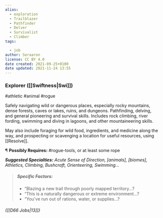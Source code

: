 ```yaml
---
alias:
  - exploration
  - Trailblazer
  - Pathfinder
  - Delver
  - Survivalist
  - Climber
tags:

  - job
author: Seraaron
license: CC BY 4.0
date created: 2021-09-25+0100
date updated: 2021-11-24 13:55
---
```


### Explorer ([[Swiftness|Swi]])

#athletic #animal #rogue

Safely navigating wild or dangerous places, especially rocky mountains, dense forests, caves or lakes, ruins, and dungeons. Pathfinding, delving, and general pioneering and survival skills. Includes rock climbing, river fording, swimming and diving in lagoons, and other mountaineering skills.

May also include foraging for wild food, ingredients, and medicine along the way, and prospecting or scavenging a location for useful resources, using [[Resolve]].

¶ **Possibly Requires:** #rogue-tools, or at least some rope

_**Suggested Specialties:** Acute Sense of Direction, [animals], [biomes], Athletics, Climbing, Bushcraft, Orienteering, Swimming..._

> ##### Specific Factors:
>
> - “Blazing a new trail through poorly mapped territory...?
> - “This is a naturally dangerous or extreme environment...?
> - “You've run out of rations, water, or supplies...?

###### {[[D66 Jobs|13]]}
